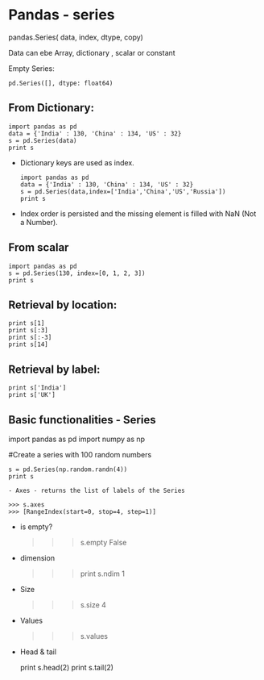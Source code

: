 # Pandas - series

pandas.Series( data, index, dtype, copy)

Data can ebe Array, dictionary , scalar or constant

Empty Series:

    pd.Series([], dtype: float64)


## From Dictionary:

    import pandas as pd
    data = {'India' : 130, 'China' : 134, 'US' : 32}
    s = pd.Series(data)
    print s

- Dictionary keys are used as index.

      import pandas as pd
      data = {'India' : 130, 'China' : 134, 'US' : 32}
      s = pd.Series(data,index=['India','China','US','Russia'])
      print s

- Index order is persisted and the missing element is filled with NaN (Not a Number).


## From scalar

    import pandas as pd
    s = pd.Series(130, index=[0, 1, 2, 3])
    print s


## Retrieval by location:
    print s[1]
    print s[:3]
    print s[:-3]
    print s[14]

## Retrieval by label:

    print s['India']
    print s['UK']


## Basic functionalities - Series
import pandas as pd
import numpy as np

#Create a series with 100 random numbers

    s = pd.Series(np.random.randn(4))
    print s

    - Axes - returns the list of labels of the Series

    >>> s.axes
    >>> [RangeIndex(start=0, stop=4, step=1)]

  - is empty?


    >>> s.empty
    False

  - dimension


    >>>print s.ndim
  1

  - Size


    >>> s.size
    4

  - Values
    >>> s.values

  - Head  & tail


      print s.head(2)
      print s.tail(2)
